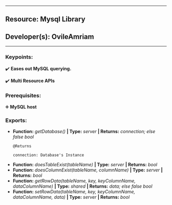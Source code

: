 ***
## Resource: Mysql Library
## Developer(s): OvileAmriam
***

### Keypoints:
  :heavy_check_mark: **Eases out MySQL querying.**

  :heavy_check_mark: **Multi Resource APIs**

### Prerequisites:
  :heavy_plus_sign: **MySQL host**

### Exports:
  - **Function:** _getDatabase()_ **| Type:** _server_ **| Returns:** _connection; else false bool_
      ```
      @Returns

      connection: Database's Instance
      ```
  - **Function:** _doesTableExist(tableName)_ **| Type:** _server_ **| Returns:** _bool_
  - **Function:** _doesColumnExist(tableName, columnName)_ **| Type:** _server_ **| Returns:** _bool_
  - **Function:** _getRowData(tableName, key, keyColumnName, dataColumnName)_ **| Type:** _shared_ **| Returns:** _data; else false bool_
  - **Function:** _setRowData(tableName, key, keyColumnName, dataColumnName, data)_ **| Type:** _server_ **| Returns:** _bool_
